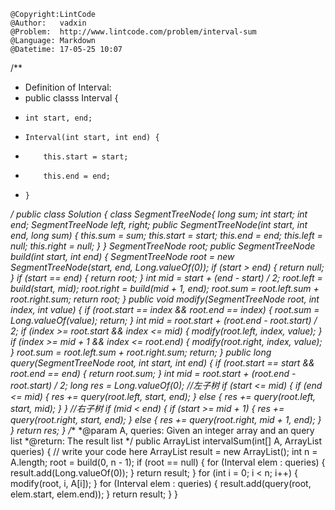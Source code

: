 ```
@Copyright:LintCode
@Author:   vadxin
@Problem:  http://www.lintcode.com/problem/interval-sum
@Language: Markdown
@Datetime: 17-05-25 10:07
```

/**
 * Definition of Interval:
 * public classs Interval {
 *     int start, end;
 *     Interval(int start, int end) {
 *         this.start = start;
 *         this.end = end;
 *     }
 */
public class Solution {
    class SegmentTreeNode{
        long sum;
        int start;
        int end;
        SegmentTreeNode left, right;
        public SegmentTreeNode(int start, int end, long sum) {
            this.sum = sum;
            this.start = start;
            this.end = end;
            this.left = null;
            this.right = null;
        }
    }
    SegmentTreeNode root;
    public SegmentTreeNode build(int start, int end) {
        SegmentTreeNode root = new SegmentTreeNode(start, end, Long.valueOf(0));
        if (start > end) {
            return null;
        }
        if (start == end) {
            return root;
        }
        int mid = start + (end - start) / 2;
        root.left = build(start, mid);
        root.right = build(mid + 1, end);
        root.sum = root.left.sum + root.right.sum;
        return root;
    }
    public void modify(SegmentTreeNode root, int index, int value) {
        if (root.start == index && root.end == index) {
            root.sum = Long.valueOf(value);
            return;
        }
        int mid = root.start + (root.end - root.start) / 2;
        if (index >= root.start && index <= mid) {
            modify(root.left, index, value);
        }
        if (index >= mid + 1 && index <= root.end) {
            modify(root.right, index, value);
        }
        root.sum = root.left.sum + root.right.sum;
        return;
    }
    public long query(SegmentTreeNode root, int start, int end) {
        if (root.start == start && root.end == end) {
            return root.sum;
        }
        int mid = root.start + (root.end - root.start) / 2;
        long res = Long.valueOf(0);
        //左子树
        if (start <= mid) {
            if (end <= mid) {
                res += query(root.left, start, end);
            } else {
                res += query(root.left, start, mid);
            }
        }
        //右子树
        if (mid < end) {
            if (start >= mid + 1) {
                res += query(root.right, start, end);
            } else {
                res += query(root.right, mid + 1, end);
            }
        }
        return res;
    }
    /**
     *@param A, queries: Given an integer array and an query list
     *@return: The result list
     */
    public ArrayList<Long> intervalSum(int[] A, 
                                       ArrayList<Interval> queries) {
        // write your code here
        ArrayList<Long> result = new ArrayList<Long>();
        int n = A.length;
        root = build(0, n - 1);
        if (root == null) {
            for (Interval elem : queries) {
                result.add(Long.valueOf(0));
            }
            return result;
        }
        for (int i = 0; i < n; i++) {
            modify(root, i, A[i]);
        }
        for (Interval elem : queries) {
            result.add(query(root, elem.start, elem.end));
        }
        return result;
    }
}
